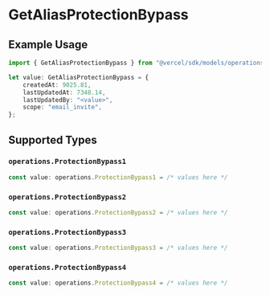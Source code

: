 # GetAliasProtectionBypass

## Example Usage

```typescript
import { GetAliasProtectionBypass } from "@vercel/sdk/models/operations";

let value: GetAliasProtectionBypass = {
    createdAt: 9025.81,
    lastUpdatedAt: 7348.14,
    lastUpdatedBy: "<value>",
    scope: "email_invite",
};
```

## Supported Types

### `operations.ProtectionBypass1`

```typescript
const value: operations.ProtectionBypass1 = /* values here */
```

### `operations.ProtectionBypass2`

```typescript
const value: operations.ProtectionBypass2 = /* values here */
```

### `operations.ProtectionBypass3`

```typescript
const value: operations.ProtectionBypass3 = /* values here */
```

### `operations.ProtectionBypass4`

```typescript
const value: operations.ProtectionBypass4 = /* values here */
```

